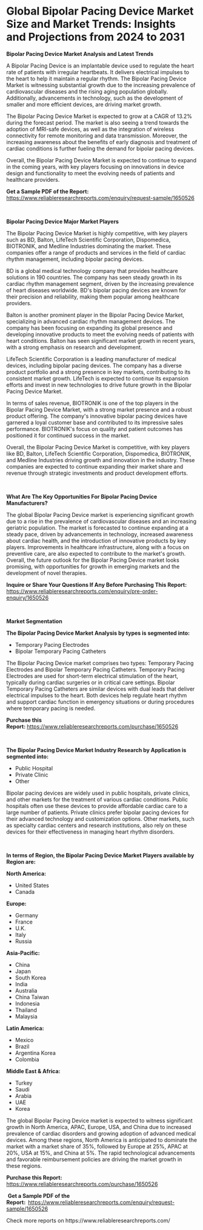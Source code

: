 <p><h1>Global Bipolar Pacing Device Market Size and Market Trends: Insights and Projections from 2024 to 2031</h1></p><p><strong>Bipolar Pacing Device Market Analysis and Latest Trends</strong></p>
<p><p>A Bipolar Pacing Device is an implantable device used to regulate the heart rate of patients with irregular heartbeats. It delivers electrical impulses to the heart to help it maintain a regular rhythm. The Bipolar Pacing Device Market is witnessing substantial growth due to the increasing prevalence of cardiovascular diseases and the rising aging population globally. Additionally, advancements in technology, such as the development of smaller and more efficient devices, are driving market growth.</p><p>The Bipolar Pacing Device Market is expected to grow at a CAGR of 13.2% during the forecast period. The market is also seeing a trend towards the adoption of MRI-safe devices, as well as the integration of wireless connectivity for remote monitoring and data transmission. Moreover, the increasing awareness about the benefits of early diagnosis and treatment of cardiac conditions is further fueling the demand for bipolar pacing devices.</p><p>Overall, the Bipolar Pacing Device Market is expected to continue to expand in the coming years, with key players focusing on innovations in device design and functionality to meet the evolving needs of patients and healthcare providers.</p></p>
<p><strong>Get a Sample PDF of the Report:&nbsp;</strong> <a href="https://www.reliableresearchreports.com/enquiry/request-sample/1650526">https://www.reliableresearchreports.com/enquiry/request-sample/1650526</a></p>
<p>&nbsp;</p>
<p><strong>Bipolar Pacing Device Major Market Players</strong></p>
<p><p>The Bipolar Pacing Device Market is highly competitive, with key players such as BD, Balton, LifeTech Scientific Corporation, Dispomedica, BIOTRONIK, and Medline Industries dominating the market. These companies offer a range of products and services in the field of cardiac rhythm management, including bipolar pacing devices.</p><p>BD is a global medical technology company that provides healthcare solutions in 190 countries. The company has seen steady growth in its cardiac rhythm management segment, driven by the increasing prevalence of heart diseases worldwide. BD's bipolar pacing devices are known for their precision and reliability, making them popular among healthcare providers.</p><p>Balton is another prominent player in the Bipolar Pacing Device Market, specializing in advanced cardiac rhythm management devices. The company has been focusing on expanding its global presence and developing innovative products to meet the evolving needs of patients with heart conditions. Balton has seen significant market growth in recent years, with a strong emphasis on research and development.</p><p>LifeTech Scientific Corporation is a leading manufacturer of medical devices, including bipolar pacing devices. The company has a diverse product portfolio and a strong presence in key markets, contributing to its consistent market growth. LifeTech is expected to continue its expansion efforts and invest in new technologies to drive future growth in the Bipolar Pacing Device Market.</p><p>In terms of sales revenue, BIOTRONIK is one of the top players in the Bipolar Pacing Device Market, with a strong market presence and a robust product offering. The company's innovative bipolar pacing devices have garnered a loyal customer base and contributed to its impressive sales performance. BIOTRONIK's focus on quality and patient outcomes has positioned it for continued success in the market.</p><p>Overall, the Bipolar Pacing Device Market is competitive, with key players like BD, Balton, LifeTech Scientific Corporation, Dispomedica, BIOTRONIK, and Medline Industries driving growth and innovation in the industry. These companies are expected to continue expanding their market share and revenue through strategic investments and product development efforts.</p></p>
<p>&nbsp;</p>
<p><strong>What Are The Key Opportunities For Bipolar Pacing Device Manufacturers?</strong></p>
<p><p>The global Bipolar Pacing Device market is experiencing significant growth due to a rise in the prevalence of cardiovascular diseases and an increasing geriatric population. The market is forecasted to continue expanding at a steady pace, driven by advancements in technology, increased awareness about cardiac health, and the introduction of innovative products by key players. Improvements in healthcare infrastructure, along with a focus on preventive care, are also expected to contribute to the market's growth. Overall, the future outlook for the Bipolar Pacing Device market looks promising, with opportunities for growth in emerging markets and the development of novel therapies.</p></p>
<p><strong>Inquire or Share Your Questions If Any Before Purchasing This Report:</strong> <a href="https://www.reliableresearchreports.com/enquiry/pre-order-enquiry/1650526">https://www.reliableresearchreports.com/enquiry/pre-order-enquiry/1650526</a></p>
<p>&nbsp;</p>
<p><strong>Market Segmentation</strong></p>
<p><strong>The Bipolar Pacing Device Market Analysis by types is segmented into:</strong></p>
<p><ul><li>Temporary Pacing Electrodes</li><li>Bipolar Temporary Pacing Catheters</li></ul></p>
<p><p>The Bipolar Pacing Device market comprises two types: Temporary Pacing Electrodes and Bipolar Temporary Pacing Catheters. Temporary Pacing Electrodes are used for short-term electrical stimulation of the heart, typically during cardiac surgeries or in critical care settings. Bipolar Temporary Pacing Catheters are similar devices with dual leads that deliver electrical impulses to the heart. Both devices help regulate heart rhythm and support cardiac function in emergency situations or during procedures where temporary pacing is needed.</p></p>
<p><strong>Purchase this Report:&nbsp;</strong><a href="https://www.reliableresearchreports.com/purchase/1650526">https://www.reliableresearchreports.com/purchase/1650526</a></p>
<p>&nbsp;</p>
<p><strong>The Bipolar Pacing Device Market Industry Research by Application is segmented into:</strong></p>
<p><ul><li>Public Hospital</li><li>Private Clinic</li><li>Other</li></ul></p>
<p><p>Bipolar pacing devices are widely used in public hospitals, private clinics, and other markets for the treatment of various cardiac conditions. Public hospitals often use these devices to provide affordable cardiac care to a large number of patients. Private clinics prefer bipolar pacing devices for their advanced technology and customization options. Other markets, such as specialty cardiac centers and research institutions, also rely on these devices for their effectiveness in managing heart rhythm disorders.</p></p>
<p>&nbsp;</p>
<p><strong>In terms of Region, the Bipolar Pacing Device Market Players available by Region are:</strong></p>
<p>
    <p> <strong> North America: </strong>
        <ul>
            <li>United States</li>
            <li>Canada</li>
        </ul>
        </p> 
    <p> <strong> Europe: </strong>
        <ul>
            <li>Germany</li>
            <li>France</li>
            <li>U.K.</li>
            <li>Italy</li>
            <li>Russia</li>
        </ul>
        </p> 
    <p> <strong> Asia-Pacific: </strong>
        <ul>
            <li>China</li>
            <li>Japan</li>
            <li>South Korea</li>
            <li>India</li>
            <li>Australia</li>
            <li>China Taiwan</li>
            <li>Indonesia</li>
            <li>Thailand</li>
            <li>Malaysia</li>
        </ul>
        </p> 
    <p> <strong> Latin America: </strong>
        <ul>
            <li>Mexico</li>
            <li>Brazil</li>
            <li>Argentina Korea</li>
            <li>Colombia</li>
        </ul>
        </p> 
    <p> <strong> Middle East & Africa: </strong>
        <ul>
            <li>Turkey</li>
            <li>Saudi</li>
            <li>Arabia</li>
            <li>UAE</li>
            <li>Korea</li>
        </ul>
    </p>
    </p>
<p><p>The global Bipolar Pacing Device market is expected to witness significant growth in North America, APAC, Europe, USA, and China due to increased prevalence of cardiac disorders and growing adoption of advanced medical devices. Among these regions, North America is anticipated to dominate the market with a market share of 35%, followed by Europe at 25%, APAC at 20%, USA at 15%, and China at 5%. The rapid technological advancements and favorable reimbursement policies are driving the market growth in these regions.</p></p>
<p><strong>Purchase this Report: </strong><a href="https://www.reliableresearchreports.com/purchase/1650526">https://www.reliableresearchreports.com/purchase/1650526</a></p>
<p>&nbsp;<strong>Get a Sample PDF of the Report:&nbsp;&nbsp;</strong><a href="https://www.reliableresearchreports.com/enquiry/request-sample/1650526">https://www.reliableresearchreports.com/enquiry/request-sample/1650526</a></p>
<p><strong></strong></p>
<p>Check more reports on https://www.reliableresearchreports.com/</p>